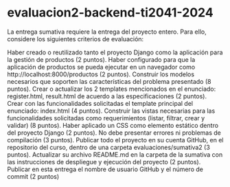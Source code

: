 # evaluacion2-backend-ti2041-2024
La entrega sumativa requiere la entrega del proyecto entero. Para ello, considere los siguientes criterios de evaluación: 

Haber creado o reutilizado tanto el proyecto Django como la aplicación para la gestión de productos (2 puntos).
Haber configurado para que la aplicación de productos se pueda ejecutar en un navegador como http://localhost:8000/productos (2 puntos).
Construir los modelos necesarios que soporten las características del problema presentado (8 puntos).
Crear o actualizar los 2 templates mencionados en el enunciado: register.html, result.html de acuerdo a las especificaciones (2 puntos).
Crear con las funcionalidades solicitadas el template principal del enunciado: index.html (4 puntos).
Construir las vistas necesarias para las funcionalidades solicitadas como requerimientos (listar, filtrar, crear y validar) (8 puntos).
Haber aplicado un CSS como elemento estático dentro del proyecto Django (2 puntos).
No debe presentar errores ni problemas de compilación (3 puntos).
Publicar todo el proyecto en su cuenta GitHub, en el repositorio del curso, dentro de una carpeta evaluaciones/sumativa2 (3 puntos).
Actualizar su archivo README.md en la carpeta de la sumativa con las instrucciones de despliegue y ejecución del proyecto (2 puntos).
Publicar en esta entrega el nombre de usuario GitHub y el número de commit (2 puntos)